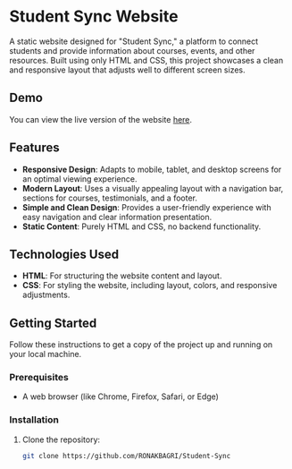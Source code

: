 # Student Sync Website

A static website designed for "Student Sync," a platform to connect students and provide information about courses, events, and other resources. Built using only HTML and CSS, this project showcases a clean and responsive layout that adjusts well to different screen sizes.

## Demo

You can view the live version of the website [here](https://RONAKBAGRI.github.io/Student-Sync/).

## Features

- **Responsive Design**: Adapts to mobile, tablet, and desktop screens for an optimal viewing experience.
- **Modern Layout**: Uses a visually appealing layout with a navigation bar, sections for courses, testimonials, and a footer.
- **Simple and Clean Design**: Provides a user-friendly experience with easy navigation and clear information presentation.
- **Static Content**: Purely HTML and CSS, no backend functionality.

## Technologies Used

- **HTML**: For structuring the website content and layout.
- **CSS**: For styling the website, including layout, colors, and responsive adjustments.

## Getting Started

Follow these instructions to get a copy of the project up and running on your local machine.

### Prerequisites

- A web browser (like Chrome, Firefox, Safari, or Edge)

### Installation

1. Clone the repository:
   ```bash
   git clone https://github.com/RONAKBAGRI/Student-Sync
